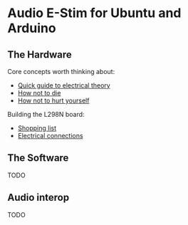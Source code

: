 Audio E-Stim for Ubuntu and Arduino
===================================

The Hardware
------------

Core concepts worth thinking about:

- [Quick guide to electrical theory](doc/electrical-theory.md)
- [How not to die](doc/how-not-to-die.md)
- [How not to hurt yourself](doc/how-not-to-hurt-yourself.md)

Building the L298N board:

- [Shopping list](doc/shopping-list.md)
- [Electrical connections](doc/schematic.md)


The Software
------------

TODO


Audio interop
-------------

TODO
